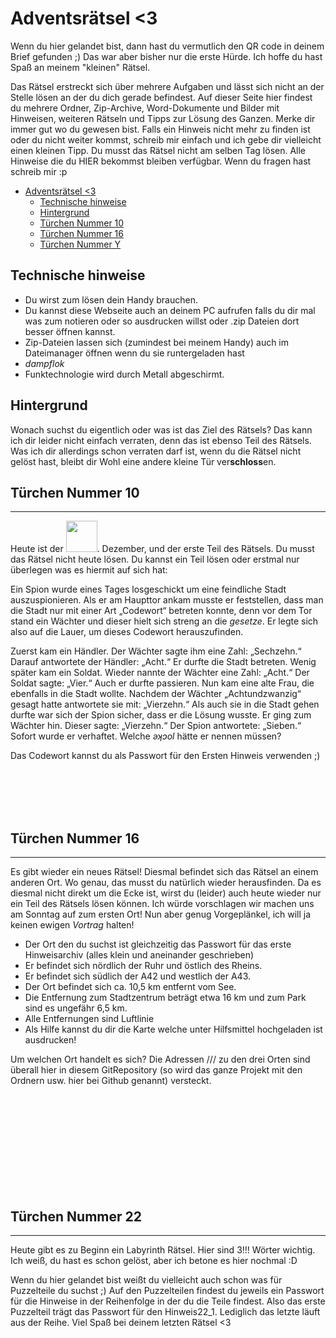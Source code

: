 # Adventsrätsel <3

Wenn du hier gelandet bist, dann hast du vermutlich den QR code in deinem Brief gefunden ;) Das war aber bisher nur die erste Hürde. Ich hoffe du hast Spaß an meinem "kleinen" Rätsel.

Das Rätsel erstreckt sich über mehrere Aufgaben und lässt sich nicht an der Stelle lösen an der du dich gerade befindest. Auf dieser Seite hier findest du mehrere Ordner, Zip-Archive, Word-Dokumente und Bilder mit Hinweisen, weiteren Rätseln und Tipps zur Lösung des Ganzen. Merke dir immer gut wo du gewesen bist. Falls ein Hinweis nicht mehr zu finden ist oder du nicht weiter kommst, schreib mir einfach und ich gebe dir vielleicht einen kleinen Tipp. Du musst das Rätsel nicht am selben Tag lösen. Alle Hinweise die du HIER bekommst bleiben verfügbar. Wenn du fragen hast schreib mir :p

-   [Adventsrätsel <3](#adventsrätsel-3)
    -   [Technische hinweise](#technische-hinweise)
    -   [Hintergrund](#hintergrund)
    -   [Türchen Nummer 10](#türchen-nummer-10)
    -   [Türchen Nummer 16](#türchen-nummer-16)
    -   [Türchen Nummer Y](#türchen-nummer-y)

## Technische hinweise

-   Du wirst zum lösen dein Handy brauchen.
-   Du kannst diese Webseite auch an deinem PC aufrufen falls du dir mal was zum notieren oder so ausdrucken willst oder .zip Dateien dort besser öffnen kannst.
-   Zip-Dateien lassen sich (zumindest bei meinem Handy) auch im Dateimanager öffnen wenn du sie runtergeladen hast
-   _dampflok_
-   Funktechnologie wird durch Metall abgeschirmt.

## Hintergrund

Wonach suchst du eigentlich oder was ist das Ziel des Rätsels? Das kann ich dir leider nicht einfach verraten, denn das ist ebenso Teil des Rätsels. Was ich dir allerdings schon verraten darf ist, wenn du die Rätsel nicht gelöst hast, bleibt dir Wohl eine andere kleine Tür ver**schloss**en.

## Türchen Nummer 10

---

Heute ist der <img src="https://user-images.githubusercontent.com/60566484/144991830-49e7d6a8-bda7-4d17-b825-4034d2c024b9.jpg" width=50>.
Dezember, und der erste Teil des Rätsels. Du musst das Rätsel nicht heute lösen. Du kannst ein Teil lösen oder erstmal nur überlegen was es hiermit auf sich hat:

Ein Spion wurde eines Tages losgeschickt um eine feindliche Stadt auszuspionieren. Als er am Haupttor ankam musste er feststellen, dass man die Stadt nur mit einer Art „Codewort“ betreten konnte, denn vor dem Tor stand ein Wächter und dieser hielt sich streng an die _gesetze_. Er legte sich also auf die Lauer, um dieses Codewort herauszufinden.

Zuerst kam ein Händler. Der Wächter sagte ihm eine Zahl: „Sechzehn.“ Darauf antwortete der Händler: „Acht.“ Er durfte die Stadt betreten.
Wenig später kam ein Soldat. Wieder nannte der Wächter eine Zahl: „Acht.“ Der Soldat sagte: „Vier.“ Auch er durfte passieren.
Nun kam eine alte Frau, die ebenfalls in die Stadt wollte. Nachdem der Wächter „Achtundzwanzig“ gesagt hatte antwortete sie mit: „Vierzehn.“ Als auch sie in die Stadt gehen durfte war sich der Spion sicher, dass er die Lösung wusste.
Er ging zum Wächter hin. Dieser sagte: „Vierzehn.“ Der Spion antwortete: „Sieben.“ Sofort wurde er verhaftet. Welche _ǝʞɔol_ hätte er nennen müssen?

Das Codewort kannst du als Passwort für den Ersten Hinweis verwenden ;)

\
&nbsp;
\
&nbsp;
\
&nbsp;

## Türchen Nummer 16

---

Es gibt wieder ein neues Rätsel!
Diesmal befindet sich das Rätsel an einem anderen Ort. Wo genau, das musst du natürlich wieder herausfinden. Da es diesmal nicht direkt um die Ecke ist, wirst du (leider) auch heute wieder nur ein Teil des Rätsels lösen können.
Ich würde vorschlagen wir machen uns am Sonntag auf zum ersten Ort!
Nun aber genug Vorgeplänkel, ich will ja keinen ewigen _Vortrag_ halten!

-   Der Ort den du suchst ist gleichzeitig das Passwort für das erste Hinweisarchiv (alles klein und aneinander geschrieben)
-   Er befindet sich nördlich der Ruhr und östlich des Rheins.
-   Er befindet sich südlich der A42 und westlich der A43.
-   Der Ort befindet sich ca. 10,5 km entfernt vom See.
-   Die Entfernung zum Stadtzentrum beträgt etwa 16 km und zum Park sind es ungefähr 6,5 km.
-   Alle Entfernungen sind Luftlinie
-   Als Hilfe kannst du dir die Karte welche unter Hilfsmittel hochgeladen ist ausdrucken!

Um welchen Ort handelt es sich? Die Adressen /// zu den drei Orten sind überall hier in diesem GitRepository (so wird das ganze Projekt mit den Ordnern usw. hier bei Github genannt) versteckt.

\
&nbsp;
\
&nbsp;
\
&nbsp;
\
&nbsp;
\
&nbsp;
\
&nbsp;
\
&nbsp;
\
&nbsp;

## Türchen Nummer 22

---

Heute gibt es zu Beginn ein Labyrinth Rätsel. Hier sind 3!!! Wörter wichtig. Ich weiß, du hast es schon gelöst, aber ich betone es hier nochmal :D

Wenn du hier gelandet bist weißt du vielleicht auch schon was für Puzzelteile du suchst ;)
Auf den Puzzelteilen findest du jeweils ein Passwort für die Hinweise in der Reihenfolge in der du die Teile findest. Also das erste Puzzelteil trägt das Passwort für den Hinweis22_1.
Lediglich das letzte läuft aus der Reihe.
Viel Spaß bei deinem letzten Rätsel <3
